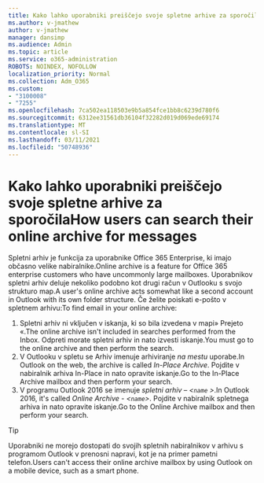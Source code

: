 ```yaml
---
title: Kako lahko uporabniki preiščejo svoje spletne arhive za sporočila
ms.author: v-jmathew
author: v-jmathew
manager: dansimp
ms.audience: Admin
ms.topic: article
ms.service: o365-administration
ROBOTS: NOINDEX, NOFOLLOW
localization_priority: Normal
ms.collection: Adm_O365
ms.custom:
- "3100008"
- "7255"
ms.openlocfilehash: 7ca502ea118503e9b5a854fce1bb8c6239d780f6
ms.sourcegitcommit: 6312ee31561db36104f32282d019d069ede69174
ms.translationtype: MT
ms.contentlocale: sl-SI
ms.lasthandoff: 03/11/2021
ms.locfileid: "50748936"
---
```

# <a name="how-users-can-search-their-online-archive-for-messages"></a><span data-ttu-id="34245-102">Kako lahko uporabniki preiščejo svoje spletne arhive za sporočila</span><span class="sxs-lookup"><span data-stu-id="34245-102">How users can search their online archive for messages</span></span>

<span data-ttu-id="34245-103">Spletni arhiv je funkcija za uporabnike Office 365 Enterprise, ki imajo občasno velike nabiralnike.</span><span class="sxs-lookup"><span data-stu-id="34245-103">Online archive is a feature for Office 365 enterprise customers who have uncommonly large mailboxes.</span></span> <span data-ttu-id="34245-104">Uporabnikov spletni arhiv deluje nekoliko podobno kot drugi račun v Outlooku s svojo strukturo map.</span><span class="sxs-lookup"><span data-stu-id="34245-104">A user's online archive acts somewhat like a second account in Outlook with its own folder structure.</span></span> <span data-ttu-id="34245-105">Če želite poiskati e-pošto v spletnem arhivu:</span><span class="sxs-lookup"><span data-stu-id="34245-105">To find email in your online archive:</span></span>

1. <span data-ttu-id="34245-106">Spletni arhiv ni vključen v iskanja, ki so bila izvedena v mapi» Prejeto «.</span><span class="sxs-lookup"><span data-stu-id="34245-106">The online archive isn't included in searches performed from the Inbox.</span></span> <span data-ttu-id="34245-107">Odpreti morate spletni arhiv in nato izvesti iskanje.</span><span class="sxs-lookup"><span data-stu-id="34245-107">You must go to the online archive and then perform the search.</span></span>
2. <span data-ttu-id="34245-108">V Outlooku v spletu se Arhiv imenuje arhiviranje *na mestu* uporabe.</span><span class="sxs-lookup"><span data-stu-id="34245-108">In Outlook on the web, the archive is called *In-Place Archive*.</span></span> <span data-ttu-id="34245-109">Pojdite v nabiralnik arhiva In-Place in nato opravite iskanje.</span><span class="sxs-lookup"><span data-stu-id="34245-109">Go to the In-Place Archive mailbox and then perform your search.</span></span>
3. <span data-ttu-id="34245-110">V programu Outlook 2016 se imenuje *spletni arhiv – <`name` >*.</span><span class="sxs-lookup"><span data-stu-id="34245-110">In Outlook 2016, it's called *Online Archive - <`name`>*.</span></span> <span data-ttu-id="34245-111">Pojdite v nabiralnik spletnega arhiva in nato opravite iskanje.</span><span class="sxs-lookup"><span data-stu-id="34245-111">Go to the Online Archive mailbox and then perform your search.</span></span>

> [!TIP]
> <span data-ttu-id="34245-112">Uporabniki ne morejo dostopati do svojih spletnih nabiralnikov v arhivu s programom Outlook v prenosni napravi, kot je na primer pametni telefon.</span><span class="sxs-lookup"><span data-stu-id="34245-112">Users can't access their online archive mailbox by using Outlook on a mobile device, such as a smart phone.</span></span>

